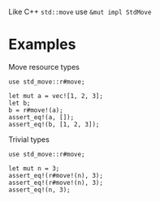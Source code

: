 Like C++ `std::move` use `&mut impl StdMove`

# Examples

Move resource types

```
use std_move::r#move;

let mut a = vec![1, 2, 3];
let b;
b = r#move!(a);
assert_eq!(a, []);
assert_eq!(b, [1, 2, 3]);
```

Trivial types

```
use std_move::r#move;

let mut n = 3;
assert_eq!(r#move!(n), 3);
assert_eq!(r#move!(n), 3);
assert_eq!(n, 3);
```
